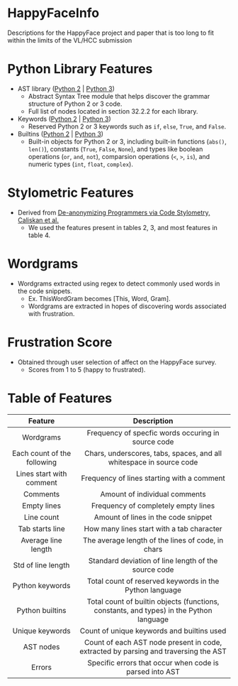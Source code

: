 # HappyFaceInfo
Descriptions for the HappyFace project and paper that is too long to fit within the limits of the VL/HCC submission
# Python Library Features
- AST library ([Python 2](https://docs.python.org/2/library/ast.html) | [Python 3](https://docs.python.org/3/library/ast.html))
  - Abstract Syntax Tree module that helps discover the grammar structure of Python 2 or 3 code. 
  - Full list of nodes located in section 32.2.2 for each library.
- Keywords ([Python 2](https://docs.python.org/2/library/keyword.html) | [Python 3](https://docs.python.org/3/library/keyword.html))
  - Reserved Python 2 or 3 keywords such as `if`, `else`, `True`, and `False`.
- Builtins ([Python 2](https://docs.python.org/2/library/__builtin__.html) | [Python 3](https://docs.python.org/3/library/builtins.html))
  - Built-in objects for Python 2 or 3, including built-in functions (`abs()`, `len()`), constants (`True`, `False`, `None`), and types like boolean operations (`or`, `and`, `not`), comparsion operations (`<`, `>`, `is`), and numeric types (`int`, `float`, `complex`).
# Stylometric Features 
- Derived from [De-anonymizing Programmers via Code Stylometry, Caliskan et al.](https://www.usenix.org/system/files/conference/usenixsecurity15/sec15-paper-caliskan-islam.pdf)
  - We used the features present in tables 2, 3, and most features in table 4. 
# Wordgrams
- Wordgrams extracted using regex to detect commonly used words in the code snippets.
  - Ex. ThisWordGram becomes [This, Word, Gram].
  - Wordgrams are extracted in hopes of discovering words associated with frustration.
# Frustration Score
- Obtained through user selection of affect on the HappyFace survey.
  - Scores from 1 to 5 (happy to frustrated).
# Table of Features
| Feature | Description  |
| :---:   | :-: |
| Wordgrams | Frequency of specfic words occuring in source code |
| Each count of the following | Chars, underscores, tabs, spaces, and all whitespace in source code |
| Lines start with comment | Frequency of lines starting with a comment |
| Comments | Amount of individual comments |
| Empty lines | Frequency of completely empty lines |
| Line count | Amount of lines in the code snippet |
| Tab starts line | How many lines start with a tab character |
| Average line length | The average length of the lines of code, in chars |
| Std of line length | Standard deviation of line length of the source code |
| Python keywords | Total count of reserved keywords in the Python language |
| Python builtins | Total count of builtin objects (functions, constants, and types) in the Python language |
| Unique keywords | Count of unique keywords and builtins used |
| AST nodes | Count of each AST node present in code, extracted by parsing and traversing the AST |
| Errors | Specific errors that occur when code is parsed into AST |
